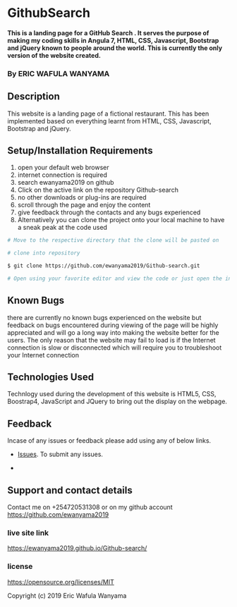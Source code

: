 # GithubSearch

#### This is a landing page for a GitHub Search . It serves the purpose of making my coding skills in Angula 7, HTML, CSS, Javascript, Bootstrap and jQuery known to people around the world. This is currently the only version of the website created.

 ### By **ERIC WAFULA WANYAMA**

## Description

This website is a landing page of a fictional restaurant. This has been implemented based on everything learnt from HTML, CSS, Javascript, Bootstrap and jQuery.

## Setup/Installation Requirements

1. open your default web browser
2. internet connection is required 
3. search ewanyama2019 on github
4. Click on the active link on the repository Github-search
5. no other downloads or plug-ins are required 
6. scroll through the page and enjoy the content
7. give feedback through the contacts and any bugs experienced
8. Alternatively you can clone the project onto your local machine to have a sneak peak at the code used

``` bash
# Move to the respective directory that the clone will be pasted on

# clone into repository

$ git clone https://github.com/ewanyama2019/Github-search.git

# Open using your favorite editor and view the code or just open the index.html on the browser
```

## Known Bugs

there are currently no known bugs experienced on the website but feedback on bugs encountered during viewing of the page will be highly appreciated and will go a long way into making the website better for the users. The only reason that the website may fail to load is if the Internet connection is slow or disconnected which will require you to troubleshoot your Internet connection

## Technologies Used

Technlogy used during the development of this website is  HTML5, CSS, Boostrap4, JavaScript and JQuery to bring out the display on the webpage.

## Feedback

Incase of any issues or feedback please add using any of below links.

* [Issues](https://github.com/ewanyama2019/Github-search/issues). To submit any issues.

* 

## Support and contact details

 Contact me on +254720531308 or on my github account <https://github.com/ewanyama2019>

### live site link

https://ewanyama2019.github.io/Github-search/

### license

https://opensource.org/licenses/MIT


Copyright (c) 2019 Eric Wafula Wanyama

